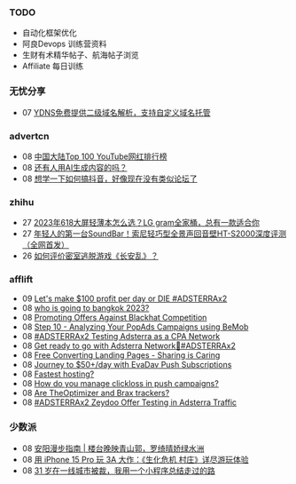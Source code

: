 ### TODO
-  自动化框架优化
-  阿良Devops 训练营资料
-  生财有术精华帖子、航海帖子浏览
-  Affiliate 每日训练

### 无忧分享
<!-- ruyo:START -->
-  07 [YDNS免费提供二级域名解析，支持自定义域名托管](https://51.ruyo.net/18529.html)<!-- ruyo:END -->

### advertcn
<!-- advertcn:START -->
-  08 [中国大陆Top 100 YouTube网红排行榜](https://www.advertcn.com/forum.php?mod=viewthread&tid=112850)
-  08 [还有人用AI生成内容的吗？](https://www.advertcn.com/forum.php?mod=viewthread&tid=112849)
-  08 [想学一下如何搞抖音，好像现在没有类似论坛了](https://www.advertcn.com/forum.php?mod=viewthread&tid=112848)<!-- advertcn:END -->

### zhihu
<!-- zhihu:START -->
-  27 [2023年618大屏轻薄本怎么选？LG gram全家桶，总有一款适合你](http://zhuanlan.zhihu.com/p/632641888?utm_campaign=rss&utm_medium=rss&utm_source=rss&utm_content=title)
-  27 [年轻人的第一台SoundBar！索尼轻巧型全景声回音壁HT-S2000深度评测（全网首发）](http://zhuanlan.zhihu.com/p/630990296?utm_campaign=rss&utm_medium=rss&utm_source=rss&utm_content=title)
-  26 [如何评价密室逃脱游戏《长安乱》？](http://www.zhihu.com/question/563950552/answer/3045961312?utm_campaign=rss&utm_medium=rss&utm_source=rss&utm_content=title)<!-- zhihu:END -->

### afflift
<!-- afflift:START -->
-  09 [Let&#39;s make $100 profit per day or DIE #ADSTERRAx2](https://afflift.com/f/threads/lets-make-100-profit-per-day-or-die-adsterrax2.11969/)
-  08 [who is going to bangkok 2023?](https://afflift.com/f/threads/who-is-going-to-bangkok-2023.11889/)
-  08 [Promoting Offers Against Blackhat Competition](https://afflift.com/f/threads/promoting-offers-against-blackhat-competition.11970/)
-  08 [Step 10 - Analyzing Your PopAds Campaigns using BeMob](https://afflift.com/f/threads/step-10-analyzing-your-popads-campaigns-using-bemob.2947/)
-  08 [#ADSTERRAx2 Testing Adsterra as a CPA Network](https://afflift.com/f/threads/adsterrax2-testing-adsterra-as-a-cpa-network.11954/)
-  08 [Get ready to go with Adsterra Network🚩#ADSTERRAx2](https://afflift.com/f/threads/get-ready-to-go-with-adsterra-network%F0%9F%9A%A9-adsterrax2.11949/)
-  08 [Free Converting Landing Pages - Sharing is Caring](https://afflift.com/f/threads/free-converting-landing-pages-sharing-is-caring.11979/)
-  08 [Journey to $50+/day with EvaDav Push Subscriptions](https://afflift.com/f/threads/journey-to-50-day-with-evadav-push-subscriptions.11899/)
-  08 [Fastest hosting?](https://afflift.com/f/threads/fastest-hosting.11983/)
-  08 [How do you manage clickloss in push campaigns?](https://afflift.com/f/threads/how-do-you-manage-clickloss-in-push-campaigns.11982/)
-  08 [Are TheOptimizer and Brax trackers?](https://afflift.com/f/threads/are-theoptimizer-and-brax-trackers.11978/)
-  08 [#ADSTERRAx2   Zeydoo Offer Testing in Adsterra Traffic](https://afflift.com/f/threads/adsterrax2-zeydoo-offer-testing-in-adsterra-traffic.11964/)<!-- afflift:END -->

### 少数派
<!-- sspai:START -->
-  08 [安阳漫步指南 | 楼台晚映青山郭，罗绮晴娇绿水洲](https://sspai.com/post/84241)
-  08 [用 iPhone 15 Pro 玩 3A 大作：《生化危机 村庄》详尽游玩体验](https://sspai.com/post/84223)
-  08 [31 岁在一线城市被裁，我用一个小程序总结走过的路](https://sspai.com/post/83956)<!-- sspai:END -->
